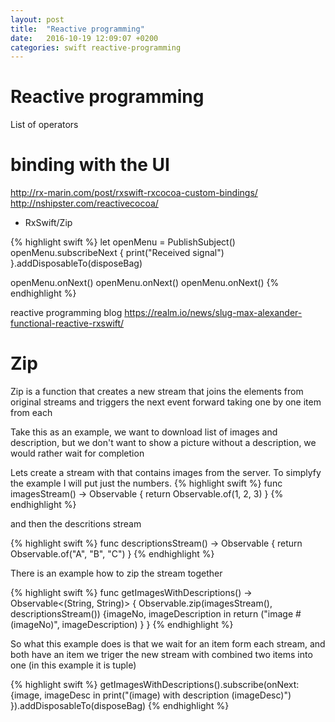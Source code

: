 ```yaml
---
layout: post
title:  "Reactive programming"
date:   2016-10-19 12:09:07 +0200
categories: swift reactive-programming
---
```


# Reactive programming

List of operators

# binding with the UI
http://rx-marin.com/post/rxswift-rxcocoa-custom-bindings/
http://nshipster.com/reactivecocoa/

* RxSwift/Zip

{% highlight swift %}
let openMenu = PublishSubject<Void>()
openMenu.subscribeNext {
    print("Received signal")
}.addDisposableTo(disposeBag)

openMenu.onNext()
openMenu.onNext()
openMenu.onNext()
{% endhighlight %}

reactive programming blog
https://realm.io/news/slug-max-alexander-functional-reactive-rxswift/


# Zip
Zip is a function that creates a new stream that joins the elements from original streams and triggers the next event forward taking one by one item from each

Take this as an example, we want to download list of images and description, but we don't want to show a picture without a description, we would rather wait for completion 

Lets create a stream with that contains images from the server. To simplyfy the example I will put just the numbers. 
{% highlight swift %}
func imagesStream() -> Observable<Int> {
    return Observable.of(1, 2, 3)
}
{% endhighlight %}

and then the descritions stream

{% highlight swift %}
func descriptionsStream() -> Observable<String> {
    return Observable.of("A", "B", "C")
}
{% endhighlight %}

There is an example how to zip the stream together

{% highlight swift %}
func getImagesWithDescriptions() -> Observable<(String, String)> {
    Observable.zip(imagesStream(), descriptionsStream()) {imageNo, imageDescription in
        return ("image #\(imageNo)", imageDescription)
    }
}
{% endhighlight %}

So what this example does is that we wait for an item form each stream, and both have an item we triger the new stream with combined two items into one (in this example it is tuple)

{% highlight swift %}
getImagesWithDescriptions().subscribe(onNext: {image, imageDesc in
    print("\(image) with description \(imageDesc)")
}).addDisposableTo(disposeBag)
{% endhighlight %}

